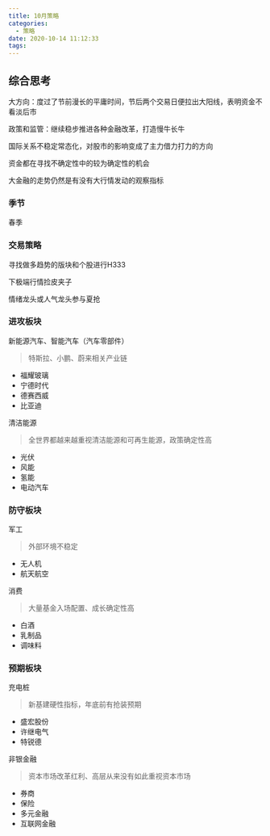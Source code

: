 ```yaml
---
title: 10月策略
categories:
  - 策略
date: 2020-10-14 11:12:33
tags:
---
```

## 综合思考

大方向：度过了节前漫长的平庸时间，节后两个交易日便拉出大阳线，表明资金不看淡后市

政策和监管：继续稳步推进各种金融改革，打造慢牛长牛

国际关系不稳定常态化，对股市的影响变成了主力借力打力的方向

资金都在寻找不确定性中的较为确定性的机会

大金融的走势仍然是有没有大行情发动的观察指标

### 季节

春季

### 交易策略

寻找做多趋势的版块和个股进行H333

下极端行情捡皮夹子

情绪龙头或人气龙头参与夏抢

### 进攻板块

新能源汽车、智能汽车（汽车零部件）
> 特斯拉、小鹏、蔚来相关产业链
* 福耀玻璃
* 宁德时代
* 德赛西威
* 比亚迪

清洁能源
> 全世界都越来越重视清洁能源和可再生能源，政策确定性高
* 光伏
* 风能
* 氢能
* 电动汽车

### 防守板块

军工
> 外部环境不稳定
* 无人机
* 航天航空

消费
> 大量基金入场配置、成长确定性高
* 白酒
* 乳制品
* 调味料

### 预期板块

充电桩
> 新基建硬性指标，年底前有抢装预期
* 盛宏股份
* 许继电气
* 特锐德

非银金融
> 资本市场改革红利、高层从来没有如此重视资本市场
* 券商
* 保险
* 多元金融
* 互联网金融